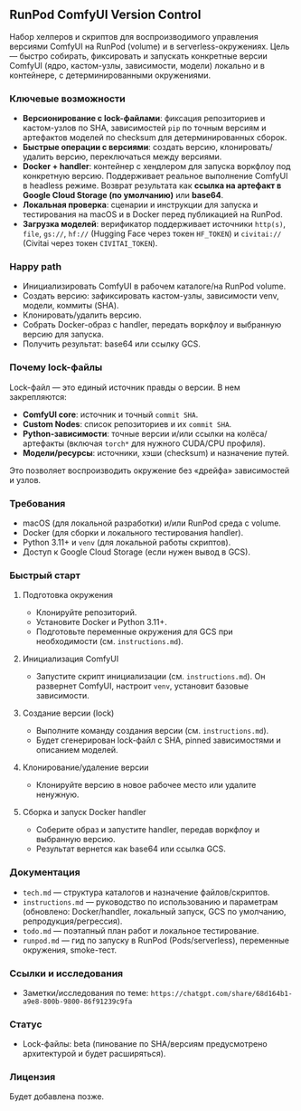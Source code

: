## RunPod ComfyUI Version Control

Набор хелперов и скриптов для воспроизводимого управления версиями ComfyUI на RunPod (volume) и в serverless-окружениях. Цель — быстро собирать, фиксировать и запускать конкретные версии ComfyUI (ядро, кастом-узлы, зависимости, модели) локально и в контейнере, с детерминированными окружениями.

### Ключевые возможности

-   **Версионирование с lock-файлами**: фиксация репозиториев и кастом-узлов по SHA, зависимостей `pip` по точным версиям и артефактов моделей по checksum для детерминированных сборок.
-   **Быстрые операции с версиями**: создать версию, клонировать/удалить версию, переключаться между версиями.
-   **Docker + handler**: контейнер с хендлером для запуска воркфлоу под конкретную версию. Поддерживает реальное выполнение ComfyUI в headless режиме. Возврат результата как **ссылка на артефакт в Google Cloud Storage (по умолчанию)** или **base64**.
-   **Локальная проверка**: сценарии и инструкции для запуска и тестирования на macOS и в Docker перед публикацией на RunPod.
-   **Загрузка моделей**: верификатор поддерживает источники `http(s)`, `file`, `gs://`, `hf://` (Hugging Face через токен `HF_TOKEN`) и `civitai://` (Civitai через токен `CIVITAI_TOKEN`).

### Happy path

-   Инициализировать ComfyUI в рабочем каталоге/на RunPod volume.
-   Создать версию: зафиксировать кастом-узлы, зависимости venv, модели, коммиты (SHA).
-   Клонировать/удалить версию.
-   Собрать Docker-образ с handler, передать воркфлоу и выбранную версию для запуска.
-   Получить результат: base64 или ссылку GCS.

### Почему lock-файлы

Lock-файл — это единый источник правды о версии. В нем закрепляются:

-   **ComfyUI core**: источник и точный `commit SHA`.
-   **Custom Nodes**: список репозиториев и их `commit SHA`.
-   **Python-зависимости**: точные версии и/или ссылки на колёса/артефакты (включая `torch*` для нужного CUDA/CPU профиля).
-   **Модели/ресурсы**: источники, хэши (checksum) и назначение путей.

Это позволяет воспроизводить окружение без «дрейфа» зависимостей и узлов.

### Требования

-   macOS (для локальной разработки) и/или RunPod среда с volume.
-   Docker (для сборки и локального тестирования handler).
-   Python 3.11+ и `venv` (для локальной работы скриптов).
-   Доступ к Google Cloud Storage (если нужен вывод в GCS).

### Быстрый старт

1. Подготовка окружения

    - Клонируйте репозиторий.
    - Установите Docker и Python 3.11+.
    - Подготовьте переменные окружения для GCS при необходимости (см. `instructions.md`).

2. Инициализация ComfyUI

    - Запустите скрипт инициализации (см. `instructions.md`). Он развернет ComfyUI, настроит `venv`, установит базовые зависимости.

3. Создание версии (lock)

    - Выполните команду создания версии (см. `instructions.md`).
    - Будет сгенерирован lock-файл с SHA, pinned зависимостями и описанием моделей.

4. Клонирование/удаление версии

    - Клонируйте версию в новое рабочее место или удалите ненужную.

5. Сборка и запуск Docker handler
    - Соберите образ и запустите handler, передав воркфлоу и выбранную версию.
    - Результат вернется как base64 или ссылка GCS.

### Документация

-   `tech.md` — структура каталогов и назначение файлов/скриптов.
-   `instructions.md` — руководство по использованию и параметрам (обновлено: Docker/handler, локальный запуск, GCS по умолчанию, репродукция/регрессия).
-   `todo.md` — поэтапный план работ и локальное тестирование.
-   `runpod.md` — гид по запуску в RunPod (Pods/serverless), переменные окружения, smoke-тест.

### Ссылки и исследования

-   Заметки/исследования по теме: `https://chatgpt.com/share/68d164b1-a9e8-800b-9800-86f91239c9fa`

### Статус

-   Lock-файлы: beta (пинование по SHA/версиям предусмотрено архитектурой и будет расширяться).

### Лицензия

Будет добавлена позже.
